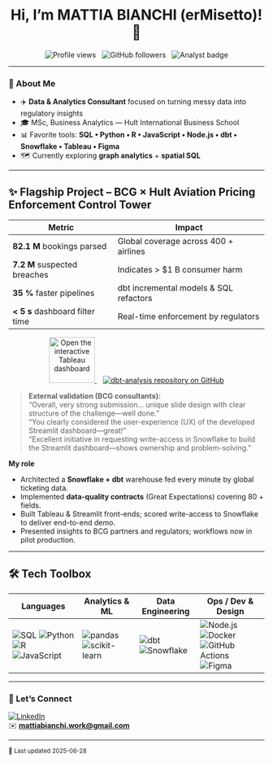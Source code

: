 <h1 align="center">Hi, I’m <strong>MATTIA BIANCHI (erMisetto)!</strong> 👋</h1>

<p align="center">
  <img src="https://komarev.com/ghpvc/?username=erMisettoE&style=flat-square&label=Profile+views" alt="Profile views"> &nbsp;
  <img src="https://img.shields.io/github/followers/erMIisetto?style=social" alt="GitHub followers"> &nbsp;
  <img src="https://img.shields.io/badge/Analyst-%F0%9F%93%8C-blueviolet?logo=data" alt="Analyst badge">
</p>

---

### 🚀 About Me
- ✈️ **Data & Analytics Consultant** focused on turning messy data into regulatory insights  
- 🎓 MSc, Business Analytics — Hult International Business School  
- 📊 Favorite tools: **SQL • Python • R • JavaScript • Node.js • dbt • Snowflake • Tableau • Figma**  
- 🗺️ Currently exploring **graph analytics** + **spatial SQL**

---

## ✨ Flagship Project – BCG × Hult Aviation Pricing Enforcement Control Tower

| Metric | Impact |
|--------|--------|
| **82.1 M** bookings parsed | Global coverage across 400 + airlines |
| **7.2 M** suspected breaches | Indicates &gt; \$1 B consumer harm |
| **35 %** faster pipelines | dbt incremental models & SQL refactors |
| **&lt; 5 s** dashboard filter time | Real-time enforcement by regulators |

<div align="center">

  <!-- Tableau logo → opens the interactive dashboard -->
  <a href="https://public.tableau.com/app/profile/mattia.bianchi1534/viz/USAviationPricingDashboard-IdentifyingUnfairPricingStrategies/Overview">
    <img src="https://img.icons8.com/color/96/tableau-software.png"
         width="90"
         alt="Open the interactive Tableau dashboard"/>
  </a>
  &nbsp;&nbsp;

  <!-- GitHub repo badge → opens the project code -->
  <a href="https://github.com/erMisetto/dbt-analysis">
    <img src="https://img.shields.io/badge/View&nbsp;Code-db&nbsp;analysis-181717?logo=github&logoColor=white&style=for-the-badge"
         alt="dbt-analysis repository on GitHub"/>
  </a>

</div>

> **External validation (BCG consultants):**  
> “Overall, very strong submission… unique slide design with clear structure of the challenge—well done.”  
> “You clearly considered the user-experience (UX) of the developed Streamlit dashboard—great!”  
> “Excellent initiative in requesting write-access in Snowflake to build the Streamlit dashboard—shows ownership and problem-solving.”

**My role**

* Architected a **Snowflake + dbt** warehouse fed every minute by global ticketing data.  
* Implemented **data-quality contracts** (Great Expectations) covering 80 + fields.  
* Built Tableau & Streamlit front-ends; scored write-access to Snowflake to deliver end-to-end demo.  
* Presented insights to BCG partners and regulators; workflows now in pilot production.  

---

## 🛠 Tech Toolbox

| Languages | Analytics & ML | Data Engineering | Ops / Dev & Design |
|-----------|----------------|------------------|--------------------|
| ![SQL](https://img.shields.io/badge/-SQL-336791?logo=postgresql&logoColor=white) ![Python](https://img.shields.io/badge/-Python-3776AB?logo=python&logoColor=white) ![R](https://img.shields.io/badge/-R-276DC3?logo=r&logoColor=white) ![JavaScript](https://img.shields.io/badge/-JavaScript-F7DF1E?logo=javascript&logoColor=black) | ![pandas](https://img.shields.io/badge/-pandas-150458?logo=pandas&logoColor=white) ![scikit-learn](https://img.shields.io/badge/-sklearn-F7931E?logo=scikitlearn&logoColor=white) | ![dbt](https://img.shields.io/badge/-dbt-FF694B?logo=dbt&logoColor=white) ![Snowflake](https://img.shields.io/badge/-Snowflake-29B5E8?logo=snowflake&logoColor=white) | ![Node.js](https://img.shields.io/badge/-Node.js-339933?logo=node.js&logoColor=white) ![Docker](https://img.shields.io/badge/-Docker-2496ED?logo=docker&logoColor=white) ![GitHub Actions](https://img.shields.io/badge/-GitHub%20Actions-2088FF?logo=githubactions&logoColor=white) ![Figma](https://img.shields.io/badge/-Figma-F24E1E?logo=figma&logoColor=white) |

---


### 🤝 Let’s Connect
[![LinkedIn](https://img.shields.io/badge/-LinkedIn-0A66C2?logo=linkedin&logoColor=white)](https://linkedin.com/in/bianchi-mattia/)  
✉️ **mattiabianchi.work@gmail.com**

---

<sup>📝 Last updated 2025-06-28</sup>
